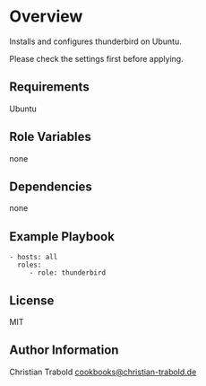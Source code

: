 # Overview

Installs and configures thunderbird on Ubuntu.

Please check the settings first before applying.

## Requirements

Ubuntu

## Role Variables

none

## Dependencies

none

## Example Playbook

    - hosts: all
      roles:
         - role: thunderbird

## License

MIT

## Author Information

Christian Trabold <cookbooks@christian-trabold.de>

